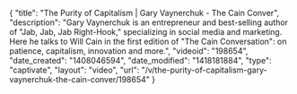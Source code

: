 {
    "title": "The Purity of Capitalism | Gary Vaynerchuk - The Cain Conver",
    "description": "Gary Vaynerchuk is an entrepreneur and best-selling author of \"Jab, Jab, Jab Right-Hook,\" specializing in social media and marketing. Here he talks to Will Cain in the first edition of \"The Cain Conversation\": on patience, capitalism, innovation and more.",
    "videoid": "198654",
    "date_created": "1408046594",
    "date_modified": "1418181884",
    "type": "captivate",
    "layout": "video",
    "url": "\/v\/the-purity-of-capitalism-gary-vaynerchuk-the-cain-conver\/198654"
}